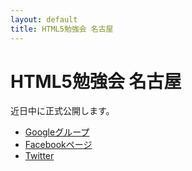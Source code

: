 ```yaml
---
layout: default
title: HTML5勉強会 名古屋
---
```

<h1>HTML5勉強会 名古屋</h1>
<p>近日中に正式公開します。</p>
<ul>
  <li><a href="https://groups.google.com/forum/?hl=ja&amp;fromgroups#!forum/html5nagoya">Googleグループ</a></li>
  <li><a href="https://www.facebook.com/html5nagoya">Facebookページ</a></li>
  <li><a href="https://twitter.com/html5nagoya">Twitter</a></li>
</ul>
